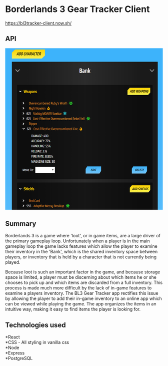 # Borderlands 3 Gear Tracker Client

https://bl3tracker-client.now.sh/

## API

![alt text](/src/images/ScreenShot.png)

## Summary

Borderlands 3 is a game where 'loot', or in game items, are a large driver of the primary gameplay loop.
Unfortunately when a player is in the main gameplay loop the game lacks features which allow the player
to examine their inventory in the 'Bank', which is the shared inventory space between players, or inventory
that is held by a character that is not currently being played.

Because loot is such an important factor in the game, and because storage space is limited, a player must
be discerning about which items he or she chooses to pick up and which items are discarded from a full
inventory. This process is made much more difficult by the lack of in-game features to examine a players
inventory. The BL3 Gear Tracker app rectifies this issue by allowing the player to add their in-game inventory
to an online app which can be viewed while playing the game. The app organizes the items in an intuitive way,
making it easy to find items the player is looking for.

## Technologies used

*React  
*CSS - All styling in vanilla css  
*Node  
*Express  
\*PostgreSQL
